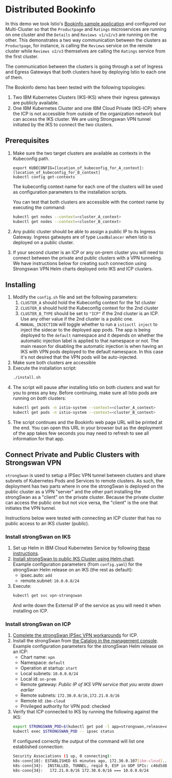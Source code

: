 # Distributed Bookinfo

In this demo we took Istio's [Bookinfo sample application](https://istio.io/docs/guides/bookinfo/) and configured our Multi-Cluster so that the `Productpage` and `Ratings` microservices are running on one cluster and the `Details` and `Reviews v1/v2/v3` are running on the other. This demonstrates a two way communication between the clusters as `Productpage`, for instance, is calling the `Reviews` service on the remote cluster while `Reviews v2/v3` themselves are calling the `Ratings` service from the first cluster.

The communication between the clusters is going through a set of Ingress and Egress Gateways that both clusters have by deploying Istio to each one of them.

The Bookinfo demo has been tested with the following topologies:
1. Two IBM Kubernetes Clusters (IKS-IKS) where their ingress gateways are publicly available.
1. One IBM Kubernetes Cluster and one IBM Cloud Private (IKS-ICP) where the ICP is not accessible from outside of the organization network but can access the IKS cluster. We are using Strongswan VPN tunnel initiated by the IKS to connect the two clusters.

## Prerequisites
1. Make sure the two target clusters are available as contexts in the Kubeconfig path.

    ```console
    export KUBECONFIG=[location_of_kubeconfig_for_A_context]:[location_of_kubeconfig_for_B_context]
    kubectl config get-contexts
    ```

    The kubeconfig context name for each one of the clusters will be used as configuration parameters to the installation scripts.

    You can test that both clusters are accessible with the context name by executing the command:
    ```sh
    kubectl get nodes --context=<cluster_A_context>
    kubectl get nodes --context=<cluster_B_context>
    ```
1. Any public cluster should be able to assign a public IP to its Ingress Gateway. Ingress gatwayes are of type `LoadBalancer` when Istio is deployed on a public cluster.
1. If your second cluster is an ICP or any on-prem cluster you will need to connect between the private and public clusters with a VPN tunneling. We have instructions below for creating such connection using Strongswan VPN Helm charts deployed onto IKS and ICP clusters.

## Installing
1. Modify the `config.sh` file and set the following parameters:
    1. `CLUSTER_A` should hold the Kubeconfig context for the 1st cluster
    1. `CLUSTER_B` should hold the Kubeconfig context for the 2nd cluster
    1. `CLUSTER_B_TYPE` should be set to `"ICP"` if the 2nd cluster is an ICP. Use any other value if the 2nd cluster is a public one.
    1. `MANUAL_INJECTION` will toggle whether to run a `istioctl inject` to inject the sidecar to the deployed app pods. The app is being deployed to the `default` namespace and it depends on whether the automatic injection label is applied to that namespace or not. The main reason for disabling the automatic injection is when having an IKS with VPN pods deployed to the default namespace. In this case it's not desired that the VPN pods will be auto-injected.
1. Make sure both clusters are accessible
1. Execute the installation script:
    ```sh
    ./install.sh
    ```
1. The script will pause after installing Istio on both clusters and wait for you to press any key. Before continuing, make sure all Istio pods are running on *both* clusters:
    ```sh
    kubectl get pods -n istio-system --context=<cluster_A_context>
    kubectl get pods -n istio-system --context=<cluster_B_context>
    ```
1. The script continues and the Bookinfo web page URL will be printed at the end. You can open this URL in your browser but as the deployment of the app takes few seconds you may need to refresh to see all information for that app.

## Connect Private and Public Clusters with Strongswan VPN
`strongSwan` is used to setup a IPSec VPN tunnel between clusters and share subnets of Kubernetes Pods and Services to remote clusters. As such, the deployment has two parts where in one the strongSwan is deployed on the public cluster as a VPN "server" and the other part installing the strongSwan as a "client" on the private cluster. Because the private cluster can access the public one but not vice versa, the "client" is the one that initiates the VPN tunnel.

Instructions below were tested with connecting an ICP cluster that has no public access to an IKS cluster (public).

### Install strongSwan on IKS
1. Set up Helm in IBM Cloud Kubernetes Service by following [these instructions](https://console.bluemix.net/docs/containers/cs_integrations.html#helm).
1. [Install strongSwan to public IKS Cluster using Helm chart](https://console.bluemix.net/docs/containers/cs_vpn.html#vpn).  
Example configuration parameters (from `config.yaml`) for the strongSwan Helm release on an IKS (the rest as default):
    - ipsec.auto: `add`
    - remote.subnet: `10.0.0.0/24`
1. Execute:
    ```sh
    kubectl get svc vpn-strongswan
    ```
    And write down the External IP of the service as you will need it when installing on ICP.

### Install strongSwan on ICP
1. [Complete the strongSwan IPSec VPN workarounds](https://www.ibm.com/support/knowledgecenter/SS2L37_2.1.0.3/cam_strongswan.html) for ICP.
1. Install the strongSwan from [the Catalog in the management console](https://www.ibm.com/support/knowledgecenter/SSBS6K_2.1.0.3/app_center/create_release.html).  
Example configuration parameters for the strongSwan Helm release on an ICP:
    - Chart name: `vpn`
    - Namespace: `default`
    - Operation at startup: `start`
	- Local subnets: `10.0.0.0/24`
    - Local id: `on-prem`
	- Remote gateway: _Public IP of IKS VPN service that you wrote down earlier_
	- Remote subnets: `172.30.0.0/16,172.21.0.0/16`
    - Remote id: `ibm-cloud`
	- Privileged authority for VPN pod: checked
1. Verify that ICP connected to IKS by running the following against the IKS:
    ```sh
    export STRONGSWAN_POD=$(kubectl get pod -l app=strongswan,release=vpn -o jsonpath='{ .items[0].metadata.name }')
    kubectl exec $STRONGSWAN_POD -- ipsec status
    ```
    If configured correctly the output of the command will list one established connection:
    ```sh
    Security Associations (1 up, 0 connecting):
    k8s-conn[10]: ESTABLISHED 65 minutes ago, 172.30.0.107[ibm-cloud]...10.113.87.181[on-prem]
    k8s-conn{34}:  INSTALLED, TUNNEL, reqid 9, ESP in UDP SPIs: c46d5d8d_i c688564f_o
    k8s-conn{34}:   172.21.0.0/16 172.30.0.0/16 === 10.0.0.0/24
    ```
